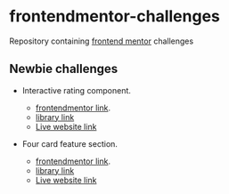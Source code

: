 # frontendmentor-challenges
Repository containing [frontend mentor](https://www.frontendmentor.io/challenges) challenges

## Newbie challenges 

- Interactive rating component. 
  - [frontendmentor link](https://www.frontendmentor.io/challenges/interactive-rating-component-koxpeBUmI). 
  - [library link](https://github.com/wadze213/frontendmentor-challenges/tree/main/Newbie/interactive-rating-component)
  - [Live website link](https://interactive-rating-component-phi-ten.vercel.app/)
  
- Four card feature section.
  - [frontendmentor link](https://www.frontendmentor.io/challenges/four-card-feature-section-weK1eFYK). 
  - [library link](https://github.com/wadze213/frontendmentor-challenges/tree/main/Newbie/four-card-feature-section)
  - [Live website link](https://four-card-feature-section-tau-blush.vercel.app/)
  
